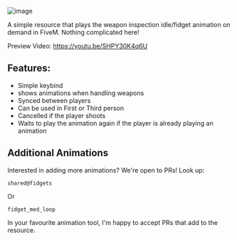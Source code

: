 ![image](https://github.com/user-attachments/assets/e94f7d3a-92d7-4dab-a146-f7f8875c28ec)

A simple resource that plays the weapon inspection idle/fidget animation on demand in FiveM. Nothing complicated here!

Preview Video: https://youtu.be/SHPY30K4q6U

## Features:
- Simple keybind
- shows animations when handling weapons
- Synced between players
- Can be used in First or Third person
- Cancelled if the player shoots
- Waits to play the animation again if the player is already playing an animation

## Additional Animations

Interested in adding more animations? We're open to PRs! Look up:

```
shared@fidgets
```

Or 

```
fidget_med_loop
```

In your favourite animation tool, I'm happy to accept PRs that add to the resource.
